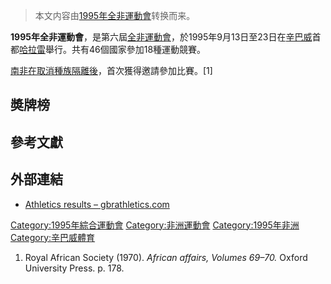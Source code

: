 > 本文内容由[1995年全非運動會](https://zh.wikipedia.org/wiki/1995年全非運動會)转换而来。


**1995年全非運動會**，是第六屆[全非運動會](https://zh.wikipedia.org/wiki/全非運動會 "wikilink")，於1995年9月13日至23日在[辛巴威](../Page/辛巴威.md "wikilink")首都[哈拉雷](../Page/哈拉雷.md "wikilink")舉行。共有46個國家參加18種運動競賽。

[南非在取消](https://zh.wikipedia.org/wiki/南非 "wikilink")[種族隔離後](../Page/南非種族隔離.md "wikilink")，首次獲得邀請參加比賽。\[1\]

## 奬牌榜

## 參考文獻

## 外部連結

  - [Athletics results – gbrathletics.com](http://www.gbrathletics.com/ic/afg.htm)

[Category:1995年綜合運動會](https://zh.wikipedia.org/wiki/Category:1995年綜合運動會 "wikilink") [Category:非洲運動會](https://zh.wikipedia.org/wiki/Category:非洲運動會 "wikilink") [Category:1995年非洲](https://zh.wikipedia.org/wiki/Category:1995年非洲 "wikilink") [Category:辛巴威體育](https://zh.wikipedia.org/wiki/Category:辛巴威體育 "wikilink")

1.  Royal African Society (1970). *African affairs, Volumes 69–70.* Oxford University Press. p. 178.